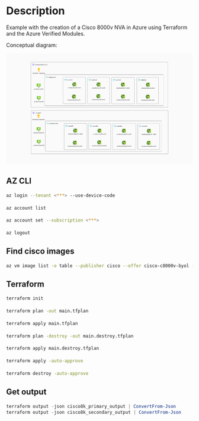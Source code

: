 # Description

Example with the creation of a Cisco 8000v NVA in Azure using Terraform and the Azure Verified Modules.

Conceptual diagram:

<div align="center">
  <img src="https://github.com/ptsouk/cisco_8k/blob/df68a7582bb9a3b8b035ecfbe8d7733e27d58d9c/Brainboard%20-%20Cisco8k.png?raw=true"
  width="600" height="300"/>
</div>

## AZ CLI

```bash
az login --tenant <***> --use-device-code

az account list

az account set --subscription <***>

az logout
```

## Find cisco images

```bash
az vm image list -o table --publisher cisco --offer cisco-c8000v-byol --all
```

## Terraform

```bash
terraform init

terraform plan -out main.tfplan

terraform apply main.tfplan

terraform plan -destroy -out main.destroy.tfplan

terraform apply main.destroy.tfplan

terraform apply -auto-approve

terraform destroy -auto-approve
```

## Get output

```powershell
terraform output -json cisco8k_primary_output | ConvertFrom-Json
terraform output -json cisco8k_secondary_output | ConvertFrom-Json
```
